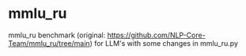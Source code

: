 # mmlu_ru
mmlu_ru benchmark (original: https://github.com/NLP-Core-Team/mmlu_ru/tree/main) for LLM's with some changes in mmlu_ru.py
